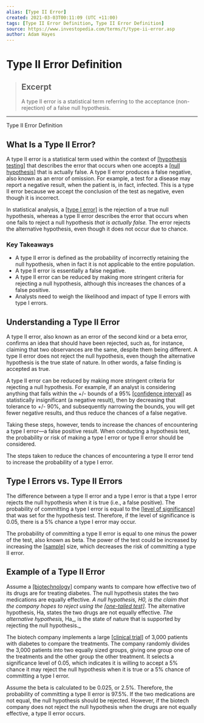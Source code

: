 ```yaml
---
alias: [Type II Error]
created: 2021-03-03T00:11:09 (UTC +11:00)
tags: [Type II Error Definition, Type II Error Definition]
source: https://www.investopedia.com/terms/t/type-ii-error.asp
author: Adam Hayes
---
```


# Type II Error Definition

> ## Excerpt
> A type II error is a statistical term referring to the acceptance (non-rejection) of a false null hypothesis.

---

Type II Error Definition
## What Is a Type II Error?

A type II error is a statistical term used within the context of [[hypothesis testing]](https://www.investopedia.com/articles/active-trading/092214/hypothesis-testing-finance-concept-examples.asp) that describes the error that occurs when one accepts a [[null hypothesis]](https://www.investopedia.com/terms/n/null_hypothesis.asp) that is actually false. A type II error produces a false negative, also known as an error of omission. For example, a test for a disease may report a negative result, when the patient is, in fact, infected. This is a type II error because we accept the conclusion of the test as negative, even though it is incorrect.

In statistical analysis, a [[type I error]](https://www.investopedia.com/terms/t/type_1_error.asp) is the rejection of a true null hypothesis, whereas a type II error describes the error that occurs when one fails to reject a null hypothesis _that is actually false._ The error rejects the alternative hypothesis, even though it does not occur due to chance.

### Key Takeaways

-   A type II error is defined as the probability of incorrectly retaining the null hypothesis, when in fact it is not applicable to the entire population.
-   A type II error is essentially a false negative.
-   A type II error can be reduced by making more stringent criteria for rejecting a null hypothesis, although this increases the chances of a false positive.
-   Analysts need to weigh the likelihood and impact of type II errors with type I errors.

## Understanding a Type II Error

A type II error, also known as an error of the second kind or a beta error, confirms an idea that should have been rejected, such as, for instance, claiming that two observances are the same, despite them being different. A type II error does not reject the null hypothesis, even though the alternative hypothesis is the true state of nature. In other words, a false finding is accepted as true.

A type II error can be reduced by making more stringent criteria for rejecting a null hypothesis. For example, if an analyst is considering anything that falls within the +/- bounds of a 95% [[confidence interval]](https://www.investopedia.com/terms/c/confidenceinterval.asp) as statistically insignificant (a negative result), then by decreasing that tolerance to +/- 90%, and subsequently narrowing the bounds, you will get fewer negative results, and thus reduce the chances of a false negative.

Taking these steps, however, tends to increase the chances of encountering a type I error—a false positive result. When conducting a hypothesis test, the probability or risk of making a type I error or type II error should be considered.

The steps taken to reduce the chances of encountering a type II error tend to increase the probability of a type I error.

## Type I Errors vs. Type II Errors

The difference between a type II error and a type I error is that a type I error rejects the null hypothesis when it is true (i.e., a false positive). The probability of committing a type I error is equal to the [[level of significance]](https://www.investopedia.com/terms/s/statistical-significance.asp) that was set for the hypothesis test. Therefore, if the level of significance is 0.05, there is a 5% chance a type I error may occur.

The probability of committing a type II error is equal to one minus the power of the test, also known as beta. The power of the test could be increased by increasing the [[sample]](https://www.investopedia.com/terms/s/sample.asp) size, which decreases the risk of committing a type II error.

## Example of a Type II Error

Assume a [[biotechnology]](https://www.investopedia.com/terms/b/biotechnology.asp) company wants to compare how effective two of its drugs are for treating diabetes. The null hypothesis states the two medications are equally effective. _A null hypothesis, H0, is the claim that the company hopes to reject using the [[one-tailed test]](https://www.investopedia.com/terms/o/one-tailed-test.asp)_. The alternative hypothesis, Ha, states the two drugs are not equally effective. _The alternative hypothesis,_ Ha_, is the state of nature that is supported by rejecting the null hypothesis._

The biotech company implements a large [[clinical trial]](https://www.investopedia.com/terms/c/clinical-trials.asp) of 3,000 patients with diabetes to compare the treatments. The company randomly divides the 3,000 patients into two equally sized groups, giving one group one of the treatments and the other group the other treatment. It selects a significance level of 0.05, which indicates it is willing to accept a 5% chance it may reject the null hypothesis when it is true or a 5% chance of committing a type I error.

Assume the beta is calculated to be 0.025, or 2.5%. Therefore, the probability of committing a type II error is 97.5%. If the two medications are not equal, the null hypothesis should be rejected. However, if the biotech company does not reject the null hypothesis when the drugs are not equally effective, a type II error occurs.
